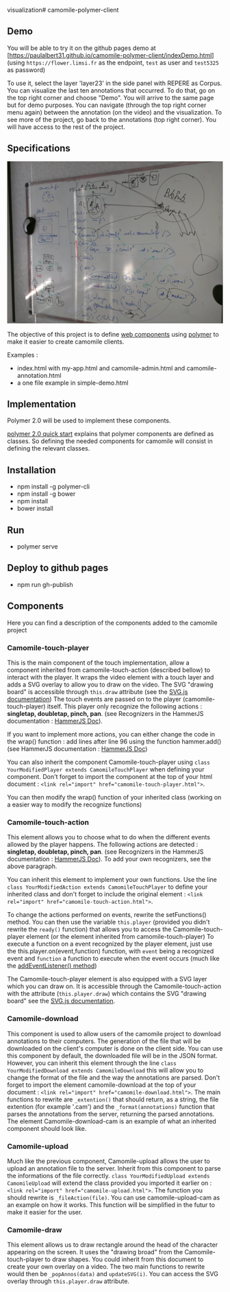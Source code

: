 visualization# camomile-polymer-client

## Demo

You will be able to try it on the github pages demo at [https://paulalbert31.github.io/camomile-polymer-client/indexDemo.html]
(using `https://flower.limsi.fr` as the endpoint, `test` as user and `test5325` as password)

To use it, select the layer 'layer23' in the side panel with REPERE as Corpus. You can visualize the last ten annotations that occurred. To do that, go on the top right corner and choose "Demo". You will arrive to the same page but for demo purposes. You can navigate (through the top right corner menu again) between the annotation (on the video) and the visualization.
To see more of the project, go back to the annotations (top right corner). You will have access to the rest of the project.

## Specifications

![specifications](specifications.jpg)

The objective of this project is to define [web components](https://www.webcomponents.org/) using [polymer](https://www.polymer-project.org/)
to make it easier to create camomile clients.

Examples :
* index.html with my-app.html and camomile-admin.html and camomile-annotation.html
* a one file example in simple-demo.html

## Implementation

Polymer 2.0 will be used to implement these components.

[polymer 2.0 quick start](https://www.polymer-project.org/2.0/start/quick-tour) explains that polymer components are defined as classes.
So defining the needed components for camomile will consist in defining the relevant classes.

## Installation

* npm install -g polymer-cli
* npm install -g bower
* npm install
* bower install

## Run

* polymer serve

## Deploy to github pages

* npm run gh-publish

## Components

Here you can find a description of the components added to the camomile project

###  Camomile-touch-player

This is the main component of the touch implementation, allow a component inherited from camomile-touch-action (described bellow) to interact with the player. It wraps the video element with a touch layer and adds a SVG overlay to allow you to draw on the video.
The SVG "drawing board" is accessible through ```this.draw``` attribute (see the [SVG.js documentation](svgjs.com))
The touch events are passed on to the player (camomile-touch-player) itself. This player only recognize the following actions : __singletap, doubletap, pinch, pan__. (see Recognizers in the HammerJS documentation : [HammerJS Doc](http://hammerjs.github.io/recognizer-pan/)).

If you want to implement more actions, you can either change the code in the wrap() function : add lines after line 96 using the function hammer.add() (see HammerJS documentation : [HammerJS Doc](http://hammerjs.github.io/api/#utils))

You can also inherit the component Camomile-touch-player using ```class YourModifiedPlayer extends CamomileTouchPlayer``` when defining your component. Don't forget to import the component at the top of your html document : ```<link rel="import" href="camomile-touch-player.html">```.

You can then modify the wrap() function of your inherited class (working on a easier way to modify the recognize functions)


### Camomile-touch-action

This element allows you to choose what to do when the different events allowed by the player happens. The following actions are detected : __singletap, doubletap, pinch, pan__. (see Recognizers in the HammerJS documentation : [HammerJS Doc](http://hammerjs.github.io/recognizer-pan/)). To add your own recognizers, see the above paragraph.

You can inherit this element to implement your own functions. Use the line ```class YourModifiedAction extends CamomileTouchPlayer``` to define your inherited class and don't forget to include the original element : ```<link rel="import" href="camomile-touch-action.html">```.

To change the actions performed on events, rewrite the setFunctions() method.
You can then use the variable ```this.player``` (provided you didn't rewrite the ```ready()``` function) that allows you to access the Camomile-touch-player element (or the element inherited from camomile-touch-player)
To execute a function on a event recognized by the player element, just use the this.player.on(event,function) function, with ```event``` being a recognized event and ```function``` a function to execute when the event occurs (much like the [addEventListener() method](https://developer.mozilla.org/en-US/docs/Web/API/EventTarget/addEventListener))

The Camomile-touch-player element is also equipped with a SVG layer which you can draw on. It is accessible through the Camomile-touch-action with the attribute (```this.player.draw```) which contains the SVG "drawing board" see the [SVG.js documentation](svgjs.com).

### Camomile-download

This component is used to allow users of the camomile project to download annotations to their computers. The generation of the file that will be downloaded on the client's computer is done on the client side. You can use this component by default, the downloaded file will be in the JSON format. However, you can inherit this element through the line ```class YourModifiedDownload extends CamomileDownload``` this will allow you to change the format of the file and the way the annotations are parsed.
Don't forget to import the element camomile-download at the top of your document : ```<link rel="import" href="camomile-download.html">```.
The main functions to rewrite are ```_extention()``` that should return, as a string, the file extention (for example '.cam') and the ```_format(annotations)``` function that parses the annotations from the server, returning the parsed annotations.
The element Camomile-download-cam is an example of what an inherited component should look like.

### Camomile-upload

Much like the previous component, Camomile-upload allows the user to upload an annotation file to the server. Inherit from this component to parse the informations of the file correctly.
```class YourModifiedUpload extends CamomileUpload``` will extend the class provided you imported it earlier on : ```<link rel="import" href="camomile-upload.html">```.
The function you should rewrite is ```_fileAction(file)```. You can use camomile-upload-cam as an example on how it works. This function will be simplified in the futur to make it easier for the user.

### Camomile-draw

This element allows us to draw rectangle around the head of the character appearing on the screen. It uses the "drawing broad" from the Camomile-touch-player to draw shapes. You could inherit from this document to create your own overlay on a video.
The two main functions to rewrite would then be ```_popAnnos(data)``` and ```updateSVG(i)```. You can access the SVG overlay through ```this.player.draw``` attribute.
